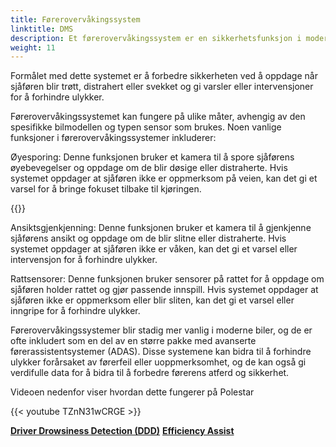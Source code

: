 ```yaml
---
title: Førerovervåkingssystem
linktitle: DMS
description: Et førerovervåkingssystem er en sikkerhetsfunksjon i moderne biler som bruker sensorer og kameraer for å overvåke førerens oppførsel og oppmerksomhet under kjøring.
weight: 11
---
```

<!-- markdownlint-disable MD033 -->

Formålet med dette systemet er å forbedre sikkerheten ved å oppdage når sjåføren blir trøtt, distrahert eller svekket og gi varsler eller intervensjoner for å forhindre ulykker.

Førerovervåkingssystemet kan fungere på ulike måter, avhengig av den spesifikke bilmodellen og typen sensor som brukes. Noen vanlige funksjoner i førerovervåkingssystemer inkluderer:

Øyesporing: Denne funksjonen bruker et kamera til å spore sjåførens øyebevegelser og oppdage om de blir døsige eller distraherte. Hvis systemet oppdager at sjåføren ikke er oppmerksom på veien, kan det gi et varsel for å bringe fokuset tilbake til kjøringen.

{{<evkxdisplayaddarticle />}}

Ansiktsgjenkjenning: Denne funksjonen bruker et kamera til å gjenkjenne sjåførens ansikt og oppdage om de blir slitne eller distraherte. Hvis systemet oppdager at sjåføren ikke er våken, kan det gi et varsel eller intervensjon for å forhindre ulykker.

Rattsensorer: Denne funksjonen bruker sensorer på rattet for å oppdage om sjåføren holder rattet og gjør passende innspill. Hvis systemet oppdager at sjåføren ikke er oppmerksom eller blir sliten, kan det gi et varsel eller inngripe for å forhindre ulykker.

Førerovervåkingssystemer blir stadig mer vanlig i moderne biler, og de er ofte inkludert som en del av en større pakke med avanserte førerassistentsystemer (ADAS). Disse systemene kan bidra til å forhindre ulykker forårsaket av førerfeil eller uoppmerksomhet, og de kan også gi verdifulle data for å bidra til å forbedre førerens atferd og sikkerhet.

Videoen nedenfor viser hvordan dette fungerer på Polestar

{{< youtube TZnN31wCRGE >}}

<div class="mt-3 mb-3">
    <a href="../driverdrowsinessdetection/" class="text-decoration-none text-black"><strong><i class="bi-arrow-left"></i> Driver Drowsiness Detection (DDD)</strong></a>
    <a href="../efficencyassist/" class="text-decoration-none text-black float-end"><strong>Efficiency Assist <i class="bi-arrow-right"></i></strong></a>
</div>